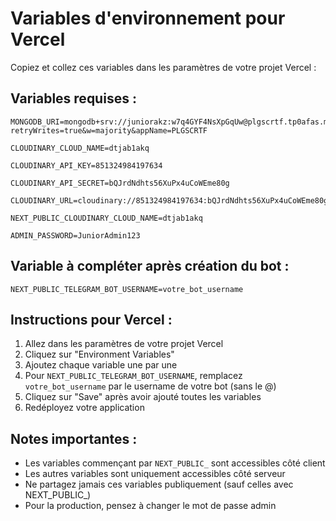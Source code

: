 # Variables d'environnement pour Vercel

Copiez et collez ces variables dans les paramètres de votre projet Vercel :

## Variables requises :

```
MONGODB_URI=mongodb+srv://juniorakz:w7q4GYF4NsXpGqUw@plgscrtf.tp0afas.mongodb.net/?retryWrites=true&w=majority&appName=PLGSCRTF

CLOUDINARY_CLOUD_NAME=dtjab1akq

CLOUDINARY_API_KEY=851324984197634

CLOUDINARY_API_SECRET=bQJrdNdhts56XuPx4uCoWEme80g

CLOUDINARY_URL=cloudinary://851324984197634:bQJrdNdhts56XuPx4uCoWEme80g@dtjab1akq

NEXT_PUBLIC_CLOUDINARY_CLOUD_NAME=dtjab1akq

ADMIN_PASSWORD=JuniorAdmin123
```

## Variable à compléter après création du bot :

```
NEXT_PUBLIC_TELEGRAM_BOT_USERNAME=votre_bot_username
```

## Instructions pour Vercel :

1. Allez dans les paramètres de votre projet Vercel
2. Cliquez sur "Environment Variables"
3. Ajoutez chaque variable une par une
4. Pour `NEXT_PUBLIC_TELEGRAM_BOT_USERNAME`, remplacez `votre_bot_username` par le username de votre bot (sans le @)
5. Cliquez sur "Save" après avoir ajouté toutes les variables
6. Redéployez votre application

## Notes importantes :

- Les variables commençant par `NEXT_PUBLIC_` sont accessibles côté client
- Les autres variables sont uniquement accessibles côté serveur
- Ne partagez jamais ces variables publiquement (sauf celles avec NEXT_PUBLIC_)
- Pour la production, pensez à changer le mot de passe admin